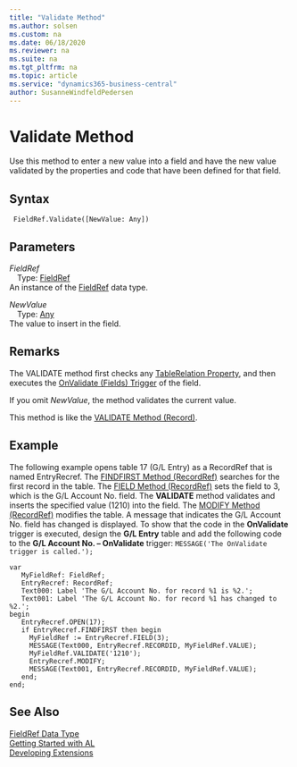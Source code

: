```yaml
---
title: "Validate Method"
ms.author: solsen
ms.custom: na
ms.date: 06/18/2020
ms.reviewer: na
ms.suite: na
ms.tgt_pltfrm: na
ms.topic: article
ms.service: "dynamics365-business-central"
author: SusanneWindfeldPedersen
---
```

[//]: # (START>DO_NOT_EDIT)
[//]: # (IMPORTANT:Do not edit any of the content between here and the END>DO_NOT_EDIT.)
[//]: # (Any modifications should be made in the .xml files in the ModernDev repo.)
# Validate Method
Use this method to enter a new value into a field and have the new value validated by the properties and code that have been defined for that field.


## Syntax
```
 FieldRef.Validate([NewValue: Any])
```
## Parameters
*FieldRef*  
&emsp;Type: [FieldRef](fieldref-data-type.md)  
An instance of the [FieldRef](fieldref-data-type.md) data type.  

*NewValue*  
&emsp;Type: [Any](../any/any-data-type.md)  
The value to insert in the field.  



[//]: # (IMPORTANT: END>DO_NOT_EDIT)

## Remarks  
 The VALIDATE method first checks any [TableRelation Property](../../properties/devenv-tablerelation-property.md), and then executes the [OnValidate \(Fields\) Trigger](../../triggers/devenv-onvalidate-fields-trigger.md) of the field.  

 If you omit *NewValue*, the method validates the current value.  

 This method is like the [VALIDATE Method \(Record\)](../../methods-auto/record/record-validate-method.md).  

## Example  
 The following example opens table 17 \(G/L Entry\) as a RecordRef that is named EntryRecref. The [FINDFIRST Method \(RecordRef\)](../../methods-auto/recordref/recordref-findfirst-method.md) searches for the first record in the table. The [FIELD Method \(RecordRef\)](../../methods-auto/recordref/recordref-field-method.md) sets the field to 3, which is the G/L Account No. field. The **VALIDATE** method validates and inserts the specified value \(1210\) into the field. The [MODIFY Method \(RecordRef\)](../../methods-auto/recordref/recordref-modify-method.md) modifies the table. A message that indicates the G/L Account No. field has changed is displayed. To show that the code in the **OnValidate** trigger is executed, design the **G/L Entry** table and add the following code to the **G/L Account No. – OnValidate** trigger: `MESSAGE('The OnValidate trigger is called.');`  

 ```
var
    MyFieldRef: FieldRef;
    EntryRecref: RecordRef;
    Text000: Label 'The G/L Account No. for record %1 is %2.';
    Text001: Label 'The G/L Account No. for record %1 has changed to %2.';
begin
    EntryRecref.OPEN(17);  
    if EntryRecref.FINDFIRST then begin  
      MyFieldRef := EntryRecref.FIELD(3);  
      MESSAGE(Text000, EntryRecref.RECORDID, MyFieldRef.VALUE);  
      MyFieldRef.VALIDATE('1210');  
      EntryRecref.MODIFY;  
      MESSAGE(Text001, EntryRecref.RECORDID, MyFieldRef.VALUE);  
    end;  
end;
```  


## See Also
[FieldRef Data Type](fieldref-data-type.md)  
[Getting Started with AL](../../devenv-get-started.md)  
[Developing Extensions](../../devenv-dev-overview.md)